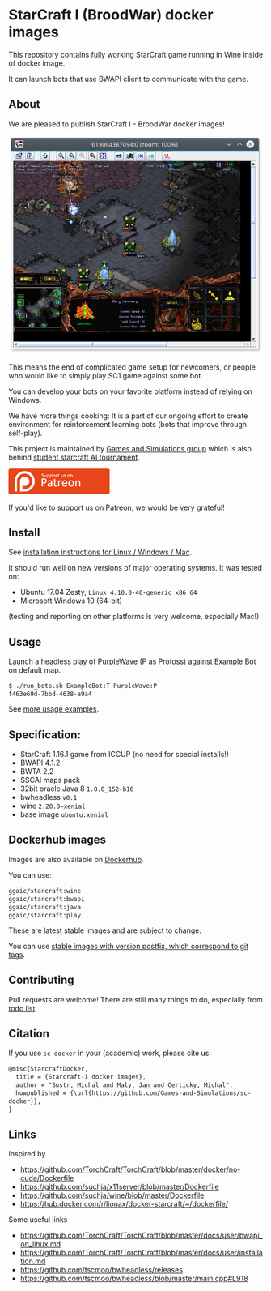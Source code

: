 # StarCraft I (BroodWar) docker images

This repository contains fully working StarCraft
game running in Wine inside of docker image.

It can launch bots that use BWAPI client to communicate with the game.

## About
We are pleased to publish StarCraft I - BroodWar docker images!

![Starcraft playing on Linux](resources/linux_play.png)

This means the end of complicated game setup for newcomers, or people
who would like to simply play SC1 game against some bot.

You can develop your bots on your favorite platform instead of relying on Windows.

We have more things cooking: It is a part of our ongoing effort to create environment for reinforcement learning bots
(bots that improve through self-play).

This project is maintained by [Games and Simulations group](http://gas.fel.cvut.cz/)
which is also behind [student starcraft AI tournament](http://sscaitournament.com).


![Patreon](resources/patreon.png)

If you'd like to [support us on Patreon](https://www.patreon.com/sscait), we would be very grateful!


## Install

See [installation instructions for Linux / Windows / Mac](INSTALL.md).

It should run well on new versions of major operating systems. It was tested on:

- Ubuntu 17.04 Zesty, `Linux 4.10.0-40-generic x86_64`
- Microsoft Windows 10 (64-bit)

(testing and reporting on other platforms is very welcome, especially Mac!)

## Usage

Launch a headless play of [PurpleWave](https://github.com/dgant/PurpleWave) (P as Protoss) against Example Bot on default map.

    $ ./run_bots.sh ExampleBot:T PurpleWave:P
    f463e69d-7bbd-4638-a9a4

See [more usage examples](USAGE.md).

## Specification:

- StarCraft 1.16.1 game from ICCUP (no need for special installs!)
- BWAPI 4.1.2
- BWTA 2.2
- SSCAI maps pack
- 32bit oracle Java 8 `1.8.0_152-b16`
- bwheadless `v0.1`
- wine `2.20.0~xenial`
- base image `ubuntu:xenial`


## Dockerhub images

Images are also available on [Dockerhub](https://hub.docker.com/r/ggaic/starcraft/).

You can use:

    ggaic/starcraft:wine
    ggaic/starcraft:bwapi
    ggaic/starcraft:java
    ggaic/starcraft:play

These are latest stable images and are subject to change.

You can use [stable images with version postfix, which correspond to git tags](https://hub.docker.com/r/ggaic/starcraft/tags/).

## Contributing

Pull requests are welcome! There are still many things to do, especially from [todo list](TODO.md).

## Citation

If you use `sc-docker` in your (academic) work, please cite us:

    @misc{StarcraftDocker,
      title = {Starcraft-I docker images},
      author = "Sustr, Michal and Maly, Jan and Certicky, Michal",
      howpublished = {\url{https://github.com/Games-and-Simulations/sc-docker}},
    }

## Links

Inspired by

- https://github.com/TorchCraft/TorchCraft/blob/master/docker/no-cuda/Dockerfile
- https://github.com/suchja/x11server/blob/master/Dockerfile
- https://github.com/suchja/wine/blob/master/Dockerfile
- https://hub.docker.com/r/lionax/docker-starcraft/~/dockerfile/

Some useful links

- https://github.com/TorchCraft/TorchCraft/blob/master/docs/user/bwapi_on_linux.md
- https://github.com/TorchCraft/TorchCraft/blob/master/docs/user/installation.md
- https://github.com/tscmoo/bwheadless/releases
- https://github.com/tscmoo/bwheadless/blob/master/main.cpp#L918
